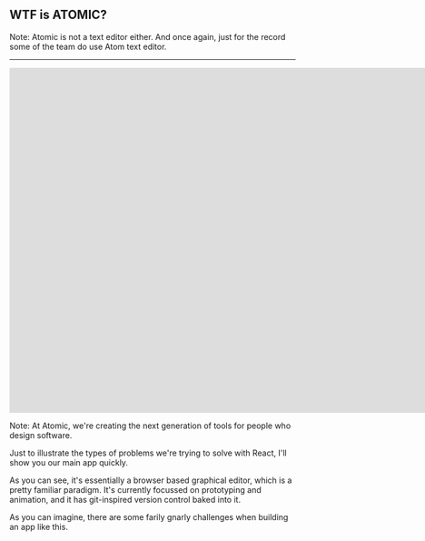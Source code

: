 ## WTF is ATOMIC?

Note:
Atomic is not a text editor either. And once again, just for the record some of the team do use Atom text editor.


---

<iframe src="https://player.vimeo.com/video/120035868?autoplay=1?autoplay=0" width="1920" height="607" frameborder="0" webkitallowfullscreen mozallowfullscreen allowfullscreen></iframe>


Note:
At Atomic, we're creating the next generation of tools for people who design software. 

Just to illustrate the types of problems we're trying to solve with React, I'll show you our main app quickly.

As you can see, it's essentially a browser based graphical editor, which is a pretty familiar paradigm. It's currently focussed on prototyping and animation, and it has git-inspired version control baked into it.

As you can imagine, there are some farily gnarly challenges when building an app like this.

